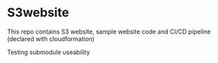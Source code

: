 # S3website
This repo contains S3 website, sample website code and  CI/CD pipeline (declared with cloudformation)

Testing submodule useability 
